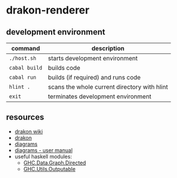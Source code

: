 # drakon-renderer

## development environment

| command | description |
| --- | --- |
| `./host.sh` | starts development environment |
| `cabal build` | builds code |
| `cabal run` | builds (if required) and runs code |
| `hlint .` | scans the whole current directory with hlint |
| `exit` | terminates development environment |

## resources

* [drakon wiki](https://en.m.wikipedia.org/wiki/DRAKON)
* [drakon](https://drakonhub.com/read/docs)
* [diagrams](https://archives.haskell.org/projects.haskell.org/diagrams/doc/quickstart.html#introduction)
* [diagrams - user manual](https://archives.haskell.org/projects.haskell.org/diagrams/doc/manual.html)
* useful haskell modules:
  * [GHC.Data.Graph.Directed](https://hackage.haskell.org/package/ghc-9.4.7/docs/GHC-Data-Graph-Directed.html)
  * [GHC.Utils.Outputable](https://hackage.haskell.org/package/ghc-9.4.7/docs/GHC-Utils-Outputable.html)